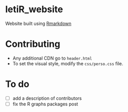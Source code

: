 # letiR_website

Website built using [Rmarkdown](http://rmarkdown.rstudio.com/rmarkdown_websites.html")

# Contributing

- Any additional CDN go to `header.html`
- To set the visual style, modify the `css/perso.css` file.


# To do

- [ ] add a description of contributors
- [ ] fix the R graphs packages post
